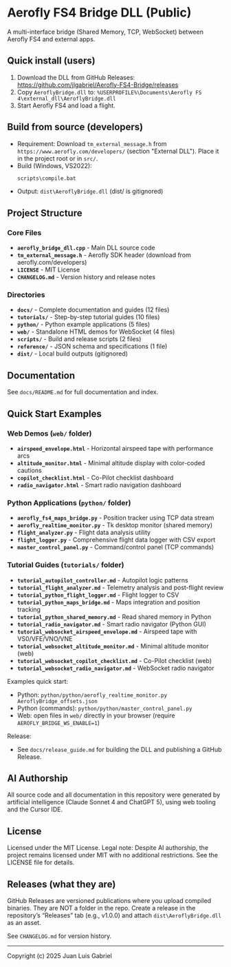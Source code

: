 # Aerofly FS4 Bridge DLL (Public)

A multi-interface bridge (Shared Memory, TCP, WebSocket) between Aerofly FS4 and external apps.

## Quick install (users)
1. Download the DLL from GitHub Releases: https://github.com/jlgabriel/Aerofly-FS4-Bridge/releases
2. Copy `AeroflyBridge.dll` to:
   `%USERPROFILE%\Documents\Aerofly FS 4\external_dll\AeroflyBridge.dll`
3. Start Aerofly FS4 and load a flight.

## Build from source (developers)
- Requirement: Download `tm_external_message.h` from `https://www.aerofly.com/developers/` (section "External DLL"). Place it in the project root or in `src/`.
- Build (Windows, VS2022):
  ```cmd
  scripts\compile.bat
  ```
- Output: `dist\AeroflyBridge.dll` (dist/ is gitignored)

## Project Structure

### Core Files
- **`aerofly_bridge_dll.cpp`** - Main DLL source code
- **`tm_external_message.h`** - Aerofly SDK header (download from aerofly.com/developers)
- **`LICENSE`** - MIT License
- **`CHANGELOG.md`** - Version history and release notes

### Directories
- **`docs/`** - Complete documentation and guides (12 files)
- **`tutorials/`** - Step-by-step tutorial guides (10 files)
- **`python/`** - Python example applications (5 files)
- **`web/`** - Standalone HTML demos for WebSocket (4 files)
- **`scripts/`** - Build and release scripts (2 files)
- **`reference/`** - JSON schema and specifications (1 file)
- **`dist/`** - Local build outputs (gitignored)

## Documentation
See `docs/README.md` for full documentation and index.

## Quick Start Examples

### Web Demos (`web/` folder)
- **`airspeed_envelope.html`** - Horizontal airspeed tape with performance arcs
- **`altitude_monitor.html`** - Minimal altitude display with color-coded cautions
- **`copilot_checklist.html`** - Co-Pilot checklist dashboard
- **`radio_navigator.html`** - Smart radio navigation dashboard

### Python Applications (`python/` folder)
- **`aerofly_fs4_maps_bridge.py`** - Position tracker using TCP data stream
- **`aerofly_realtime_monitor.py`** - Tk desktop monitor (shared memory)
- **`flight_analyzer.py`** - Flight data analysis utility
- **`flight_logger.py`** - Comprehensive flight data logger with CSV export
- **`master_control_panel.py`** - Command/control panel (TCP commands)

### Tutorial Guides (`tutorials/` folder)
- **`tutorial_autopilot_controller.md`** - Autopilot logic patterns
- **`tutorial_flight_analyzer.md`** - Telemetry analysis and post-flight review
- **`tutorial_python_flight_logger.md`** - Flight logger to CSV
- **`tutorial_python_maps_bridge.md`** - Maps integration and position tracking
- **`tutorial_python_shared_memory.md`** - Read shared memory in Python
- **`tutorial_radio_navigator.md`** - Smart radio navigator (Python GUI)
- **`tutorial_websocket_airspeed_envelope.md`** - Airspeed tape with VS0/VFE/VNO/VNE
- **`tutorial_websocket_altitude_monitor.md`** - Minimal altitude monitor (web)
- **`tutorial_websocket_copilot_checklist.md`** - Co-Pilot checklist (web)
- **`tutorial_websocket_radio_navigator.md`** - WebSocket radio navigator

Examples quick start:
- Python: `python/python/aerofly_realtime_monitor.py AeroflyBridge_offsets.json`
- Python (commands): `python/python/master_control_panel.py`
- Web: open files in `web/` directly in your browser (require `AEROFLY_BRIDGE_WS_ENABLE=1`)

Release:
- See `docs/release_guide.md` for building the DLL and publishing a GitHub Release.

## AI Authorship

All source code and all documentation in this repository were generated by artificial intelligence (Claude Sonnet 4 and ChatGPT 5), using web tooling and the Cursor IDE.

## License

Licensed under the MIT License. Legal note: Despite AI authorship, the project remains licensed under MIT with no additional restrictions. See the LICENSE file for details.

## Releases (what they are)
GitHub Releases are versioned publications where you upload compiled binaries. They are NOT a folder in the repo. Create a release in the repository’s “Releases” tab (e.g., v1.0.0) and attach `dist\AeroflyBridge.dll` as an asset.

See `CHANGELOG.md` for version history.

---
Copyright (c) 2025 Juan Luis Gabriel

